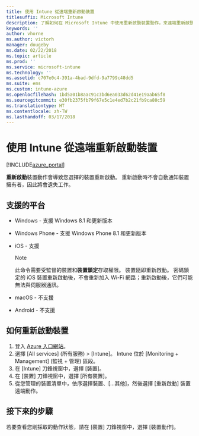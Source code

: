 ```yaml
---
title: 使用 Intune 從遠端重新啟動裝置
titlesuffix: Microsoft Intune
description: 了解如何在 Microsoft Intune 中使用重新啟動裝置動作，來遠端重新啟動裝置。
keywords: ''
author: vhorne
ms.author: victorh
manager: dougeby
ms.date: 02/22/2018
ms.topic: article
ms.prod: ''
ms.service: microsoft-intune
ms.technology: ''
ms.assetid: c707e0c4-391a-4bad-9dfd-9a7799c48dd5
ms.suite: ems
ms.custom: intune-azure
ms.openlocfilehash: 1bd5a01b8aac91c3bd6ea033d62d41e19aab65f8
ms.sourcegitcommit: e30fb2375fb79f67e5c1e4ed7b2c21fb9ca80c59
ms.translationtype: HT
ms.contentlocale: zh-TW
ms.lasthandoff: 03/17/2018
---
```

# <a name="remotely-restart-devices-with-intune"></a>使用 Intune 從遠端重新啟動裝置


[!INCLUDE[azure_portal](./includes/azure_portal.md)]

**重新啟動**裝置動作會導致您選擇的裝置重新啟動。 重新啟動時不會自動通知裝置擁有者，因此將會遺失工作。

## <a name="supported-platforms"></a>支援的平台

- Windows - 支援 Windows 8.1 和更新版本
- Windows Phone - 支援 Windows Phone 8.1 和更新版本
- iOS - 支援

    > [!Note]  
    > 此命令需要受監督的裝置和**裝置鎖定**存取權限。 裝置隨即重新啟動。 密碼鎖定的 iOS 裝置重新啟動後，不會重新加入 Wi-Fi 網路；重新啟動後，它們可能無法與伺服器通訊。
- macOS - 不支援
- Android - 不支援

## <a name="how-to-restart-a-device"></a>如何重新啟動裝置

1. 登入 [Azure 入口網站](https://portal.azure.com)。
2. 選擇 [All services] (所有服務) > [Intune]。 Intune 位於 [Monitoring + Management] (監視 + 管理) 區段。
3. 在 [Intune] 刀鋒視窗中，選擇 [裝置]。
4. 在 [裝置] 刀鋒視窗中，選擇 [所有裝置]。
5. 從您管理的裝置清單中，依序選擇裝置、[...其他]，然後選擇 [重新啟動] 裝置遠端動作。

## <a name="next-steps"></a>接下來的步驟

若要查看您剛採取的動作狀態，請在 [裝置] 刀鋒視窗中，選擇 [裝置動作]。
